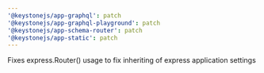 ```yaml
---
'@keystonejs/app-graphql': patch
'@keystonejs/app-graphql-playground': patch
'@keystonejs/app-schema-router': patch
'@keystonejs/app-static': patch
---
```


Fixes express.Router() usage to fix inheriting of express application settings
